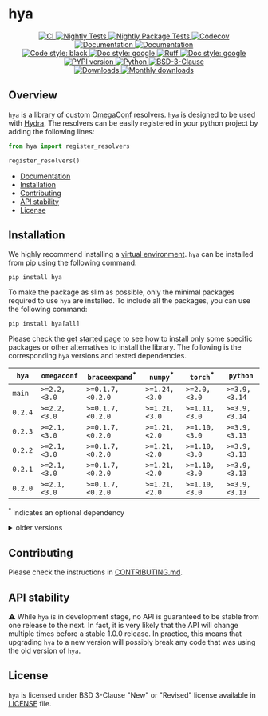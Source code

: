# hya

<p align="center">
    <a href="https://github.com/durandtibo/hya/actions">
        <img alt="CI" src="https://github.com/durandtibo/hya/workflows/CI/badge.svg">
    </a>
    <a href="https://github.com/durandtibo/hya/actions">
        <img alt="Nightly Tests" src="https://github.com/durandtibo/hya/workflows/Nightly%20Tests/badge.svg">
    </a>
    <a href="https://github.com/durandtibo/hya/actions">
        <img alt="Nightly Package Tests" src="https://github.com/durandtibo/hya/workflows/Nightly%20Package%20Tests/badge.svg">
    </a>
    <a href="https://codecov.io/gh/durandtibo/hya">
        <img alt="Codecov" src="https://codecov.io/gh/durandtibo/hya/branch/main/graph/badge.svg">
    </a>
    <br/>
    <a href="https://durandtibo.github.io/hya/">
        <img alt="Documentation" src="https://github.com/durandtibo/hya/workflows/Documentation%20(stable)/badge.svg">
    </a>
    <a href="https://durandtibo.github.io/hya/">
        <img alt="Documentation" src="https://github.com/durandtibo/hya/workflows/Documentation%20(unstable)/badge.svg">
    </a>
    <br/>
    <a href="https://github.com/psf/black">
        <img  alt="Code style: black" src="https://img.shields.io/badge/code%20style-black-000000.svg">
    </a>
    <a href="https://google.github.io/styleguide/pyguide.html#s3.8-comments-and-docstrings">
        <img  alt="Doc style: google" src="https://img.shields.io/badge/%20style-google-3666d6.svg">
    </a>
    <a href="https://github.com/astral-sh/ruff">
        <img src="https://img.shields.io/endpoint?url=https://raw.githubusercontent.com/astral-sh/ruff/main/assets/badge/v2.json" alt="Ruff" style="max-width:100%;">
    </a>
    <a href="https://github.com/guilatrova/tryceratops">
        <img  alt="Doc style: google" src="https://img.shields.io/badge/try%2Fexcept%20style-tryceratops%20%F0%9F%A6%96%E2%9C%A8-black">
    </a>
    <br/>
    <a href="https://pypi.org/project/hya/">
        <img alt="PYPI version" src="https://img.shields.io/pypi/v/hya">
    </a>
    <a href="https://pypi.org/project/hya/">
        <img alt="Python" src="https://img.shields.io/pypi/pyversions/hya.svg">
    </a>
    <a href="https://opensource.org/licenses/BSD-3-Clause">
        <img alt="BSD-3-Clause" src="https://img.shields.io/pypi/l/hya">
    </a>
    <br/>
    <a href="https://pepy.tech/project/hya">
        <img  alt="Downloads" src="https://static.pepy.tech/badge/hya">
    </a>
    <a href="https://pepy.tech/project/hya">
        <img  alt="Monthly downloads" src="https://static.pepy.tech/badge/hya/month">
    </a>
    <br/>
</p>

## Overview

`hya` is a library of custom [OmegaConf](https://github.com/omry/omegaconf) resolvers.
`hya` is designed to be used with [Hydra](https://github.com/facebookresearch/hydra).
The resolvers can be easily registered in your python project by adding the following lines:

```python
from hya import register_resolvers

register_resolvers()
```

- [Documentation](https://durandtibo.github.io/hya/)
- [Installation](#installation)
- [Contributing](#contributing)
- [API stability](#api-stability)
- [License](#license)

## Installation

We highly recommend installing
a [virtual environment](https://packaging.python.org/guides/installing-using-pip-and-virtual-environments/).
`hya` can be installed from pip using the following command:

```shell
pip install hya
```

To make the package as slim as possible, only the minimal packages required to use `hya` are
installed.
To include all the packages, you can use the following command:

```shell
pip install hya[all]
```

Please check the [get started page](https://durandtibo.github.io/hya/get_started) to see how to
install only some specific packages or other alternatives to install the library.
The following is the corresponding `hya` versions and tested dependencies.

| `hya`   | `omegaconf`  | `braceexpand`<sup>*</sup> | `numpy`<sup>*</sup> | `torch`<sup>*</sup> | `python`      |
|---------|--------------|---------------------------|---------------------|---------------------|---------------|
| `main`  | `>=2.2,<3.0` | `>=0.1.7,<0.2.0`          | `>=1.24,<3.0`       | `>=2.0,<3.0`        | `>=3.9,<3.14` |
| `0.2.4` | `>=2.2,<3.0` | `>=0.1.7,<0.2.0`          | `>=1.21,<3.0`       | `>=1.11,<3.0`       | `>=3.9,<3.14` |
| `0.2.3` | `>=2.1,<3.0` | `>=0.1.7,<0.2.0`          | `>=1.21,<2.0`       | `>=1.10,<3.0`       | `>=3.9,<3.13` |
| `0.2.2` | `>=2.1,<3.0` | `>=0.1.7,<0.2.0`          | `>=1.21,<2.0`       | `>=1.10,<3.0`       | `>=3.9,<3.13` |
| `0.2.1` | `>=2.1,<3.0` | `>=0.1.7,<0.2.0`          | `>=1.21,<2.0`       | `>=1.10,<3.0`       | `>=3.9,<3.13` |
| `0.2.0` | `>=2.1,<3.0` | `>=0.1.7,<0.2.0`          | `>=1.21,<2.0`       | `>=1.10,<3.0`       | `>=3.9,<3.13` |

<sup>*</sup> indicates an optional dependency

<details>
    <summary>older versions</summary>

| `hya`    | `omegaconf`  | `braceexpand`<sup>*</sup> | `torch`<sup>*</sup> | `python`      |
|----------|--------------|---------------------------|---------------------|---------------|
| `0.1.3`  | `>=2.1,<3.0` | `>=0.1.7,<0.2.0`          | `>=1.10,<2.2`       | `>=3.9,<3.13` |
| `0.1.2`  | `>=2.1,<3.0` | `>=0.1.7,<0.2.0`          | `>=1.10,<2.2`       | `>=3.9,<3.13` |
| `0.1.1`  | `>=2.1,<3.0` | `>=0.1.7,<0.2.0`          | `>=1.10,<2.2`       | `>=3.9,<3.12` |
| `0.1.0`  | `>=2.1,<3.0` | `>=0.1.7,<0.2.0`          | `>=1.10,<2.2`       | `>=3.9,<3.12` |
| `0.0.14` | `>=2.1,<3.0` | `>=0.1.7,<0.2.0`          | `>=1.10,<2.2`       | `>=3.9,<3.12` |
| `0.0.13` | `>=2.1,<3.0` |                           | `>=1.10,<2.1`       | `>=3.9,<3.12` |
| `0.0.12` | `>=2.1,<3.0` |                           | `>=1.10,<2.1`       | `>=3.9,<3.12` |

</details>

## Contributing

Please check the instructions in [CONTRIBUTING.md](.github/CONTRIBUTING.md).

## API stability

:warning: While `hya` is in development stage, no API is guaranteed to be stable from one
release to the next.
In fact, it is very likely that the API will change multiple times before a stable 1.0.0 release.
In practice, this means that upgrading `hya` to a new version will possibly break any code that
was using the old version of `hya`.

## License

`hya` is licensed under BSD 3-Clause "New" or "Revised" license available in [LICENSE](LICENSE)
file.
